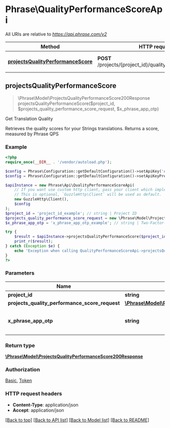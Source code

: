 # Phrase\QualityPerformanceScoreApi

All URIs are relative to *https://api.phrase.com/v2*

Method | HTTP request | Description
------------- | ------------- | -------------
[**projectsQualityPerformanceScore**](QualityPerformanceScoreApi.md#projectsQualityPerformanceScore) | **POST** /projects/{project_id}/quality_performance_score | Get Translation Quality



## projectsQualityPerformanceScore

> \Phrase\Model\ProjectsQualityPerformanceScore200Response projectsQualityPerformanceScore($project_id, $projects_quality_performance_score_request, $x_phrase_app_otp)

Get Translation Quality

Retrieves the quality scores for your Strings translations. Returns a score, measured by Phrase QPS

### Example

```php
<?php
require_once(__DIR__ . '/vendor/autoload.php');

$config = Phrase\Configuration::getDefaultConfiguration()->setApiKey('Authorization', 'YOUR_API_KEY');
$config = Phrase\Configuration::getDefaultConfiguration()->setApiKeyPrefix('Authorization', 'token');

$apiInstance = new Phrase\Api\QualityPerformanceScoreApi(
    // If you want use custom http client, pass your client which implements `GuzzleHttp\ClientInterface`.
    // This is optional, `GuzzleHttp\Client` will be used as default.
    new GuzzleHttp\Client(),
    $config
);
$project_id = 'project_id_example'; // string | Project ID
$projects_quality_performance_score_request = new \Phrase\Model\ProjectsQualityPerformanceScoreRequest(); // \Phrase\Model\ProjectsQualityPerformanceScoreRequest | 
$x_phrase_app_otp = 'x_phrase_app_otp_example'; // string | Two-Factor-Authentication token (optional)

try {
    $result = $apiInstance->projectsQualityPerformanceScore($project_id, $projects_quality_performance_score_request, $x_phrase_app_otp);
    print_r($result);
} catch (Exception $e) {
    echo 'Exception when calling QualityPerformanceScoreApi->projectsQualityPerformanceScore: ', $e->getMessage(), PHP_EOL;
}
?>
```

### Parameters


Name | Type | Description  | Notes
------------- | ------------- | ------------- | -------------
 **project_id** | **string**| Project ID |
 **projects_quality_performance_score_request** | [**\Phrase\Model\ProjectsQualityPerformanceScoreRequest**](../Model/ProjectsQualityPerformanceScoreRequest.md)|  |
 **x_phrase_app_otp** | **string**| Two-Factor-Authentication token (optional) | [optional]

### Return type

[**\Phrase\Model\ProjectsQualityPerformanceScore200Response**](../Model/ProjectsQualityPerformanceScore200Response.md)

### Authorization

[Basic](../../README.md#Basic), [Token](../../README.md#Token)

### HTTP request headers

- **Content-Type**: application/json
- **Accept**: application/json

[[Back to top]](#) [[Back to API list]](../../README.md#documentation-for-api-endpoints)
[[Back to Model list]](../../README.md#documentation-for-models)
[[Back to README]](../../README.md)

